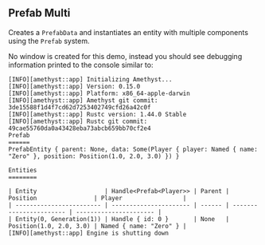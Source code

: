 ## Prefab Multi

Creates a `PrefabData` and instantiates an entity with multiple components using the `Prefab` system.

No window is created for this demo, instead you should see debugging information printed to the console similar to:

```
[INFO][amethyst::app] Initializing Amethyst...
[INFO][amethyst::app] Version: 0.15.0
[INFO][amethyst::app] Platform: x86_64-apple-darwin
[INFO][amethyst::app] Amethyst git commit: 3de15588f1d4f7cd62d7253402749cfd26a42c0f
[INFO][amethyst::app] Rustc version: 1.44.0 Stable
[INFO][amethyst::app] Rustc git commit: 49cae55760da0a43428eba73abcb659bb70cf2e4
Prefab
======
PrefabEntity { parent: None, data: Some(Player { player: Named { name: "Zero" }, position: Position(1.0, 2.0, 3.0) }) }

Entities
========

| Entity                   | Handle<Prefab<Player>> | Parent | Position                | Player                 |
| ------------------------ | ---------------------- | ------ | ----------------------- | ---------------------- |
| Entity(0, Generation(1)) | Handle { id: 0 }       | None   | Position(1.0, 2.0, 3.0) | Named { name: "Zero" } |
[INFO][amethyst::app] Engine is shutting down
```